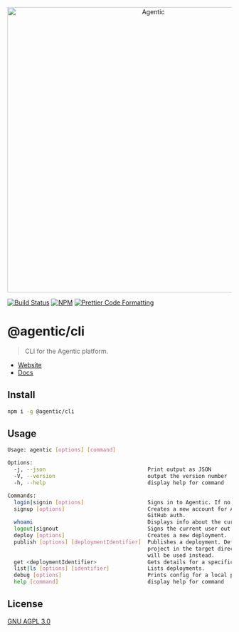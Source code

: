 <p align="center">
  <a href="https://agentic.so/publishing">
    <img alt="Agentic" src="https://raw.githubusercontent.com/transitive-bullshit/agentic/main/apps/web/public/agentic-publishing-social-image-dark-github.jpg" width="640">
  </a>
</p>

<p>
  <a href="https://github.com/transitive-bullshit/agentic/actions/workflows/main.yml"><img alt="Build Status" src="https://github.com/transitive-bullshit/agentic/actions/workflows/main.yml/badge.svg" /></a>
  <a href="https://www.npmjs.com/package/@agentic/cli"><img alt="NPM" src="https://img.shields.io/npm/v/@agentic/cli.svg" /></a>
  <a href="https://prettier.io"><img alt="Prettier Code Formatting" src="https://img.shields.io/badge/code_style-prettier-brightgreen.svg" /></a>
</p>

# @agentic/cli <!-- omit from toc -->

> CLI for the Agentic platform.

- [Website](https://agentic.so/publishing)
- [Docs](https://docs.agentic.so/publishing)

## Install

```bash
npm i -g @agentic/cli
```

## Usage

```sh
Usage: agentic [options] [command]

Options:
  -j, --json                                Print output as JSON
  -V, --version                             output the version number
  -h, --help                                display help for command

Commands:
  login|signin [options]                    Signs in to Agentic. If no credentials are provided, uses GitHub auth.
  signup [options]                          Creates a new account for Agentic. If no credentials are provided, uses
                                            GitHub auth.
  whoami                                    Displays info about the current user.
  logout|signout                            Signs the current user out.
  deploy [options]                          Creates a new deployment.
  publish [options] [deploymentIdentifier]  Publishes a deployment. Defaults to the most recent deployment for the
                                            project in the target directory. If a deployment identifier is provided, it
                                            will be used instead.
  get <deploymentIdentifier>                Gets details for a specific deployment.
  list|ls [options] [identifier]            Lists deployments.
  debug [options]                           Prints config for a local project.
  help [command]                            display help for command
```

## License

[GNU AGPL 3.0](https://choosealicense.com/licenses/agpl-3.0/)
